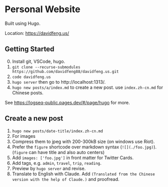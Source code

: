 # Personal Website

Built using Hugo.

Location: https://davidfeng.us/

## Getting Started

0. Install git, VSCode, hugo.
1. `git clone --recurse-submodules https://github.com/davidfeng88/davidfeng.us.git`
2. `code davidfeng.us`
3. `hugo server` then go to http://localhost:1313/.
4. `hugo new posts/a/index.md` to create a new post. use `index.zh-cn.md` for Chinese posts.

See https://logseq-public.pages.dev/#/page/hugo for more.

## Create a new post

1. `hugo new posts/date-title/index.zh-cn.md`
2. For images
  1. Compress them to jpeg with 200-300kB size (on windows use Riot).
  2. Prefer the `figure` shortcode over markdown syntax (`![](./foo.jpg)`). (`figure` can have title and also auto centers)
  3. Add `images: ['foo.jpg']` in front matter for Twitter Cards.
3. Add tags, e.g. `admin`, `travel`, `trip`, `reading`.
4. Preview by `hugo server` and revise.
5. Translate to English with Claude. Add `(Translated from the Chinese version with the help of Claude.)` and proofread.

